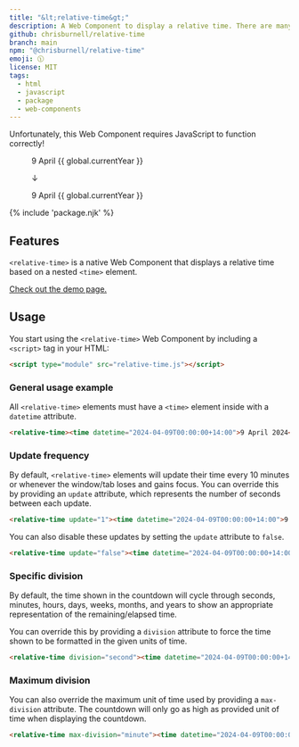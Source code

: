 ```yaml
---
title: "&lt;relative-time&gt;"
description: A Web Component to display a relative time. There are many like it, but this one is mine.
github: chrisburnell/relative-time
branch: main
npm: "@chrisburnell/relative-time"
emoji: 🕦
license: MIT
tags:
  - html
  - javascript
  - package
  - web-components
---
```


<noscript><p class=" [ box  box--error ] ">Unfortunately, this Web Component requires JavaScript to function correctly!</p></noscript>

<figure class=" [ box ] [ gamma ] [ requires-js ] ">
    <p><time datetime="{{ global.currentYear }}-04-09T00:00:00+14:00">9 April {{ global.currentYear }}</p>
    <p class=" [ requires-js ] " aria-hidden="true">↓</p>
    <p class=" [ requires-js ] "><relative-time><time datetime="{{ global.currentYear }}-04-09T00:00:00+14:00">9 April {{ global.currentYear }}</relative-time></p>
</figure>

{% include 'package.njk' %}

## Features

<code>&lt;relative-time&gt;</code> is a native Web Component that displays a relative time based on a nested `<time>` element.

[Check out the demo page.](https://chrisburnell.github.io/relative-time/demo.html)

## Usage

You start using the <code>&lt;relative-time&gt;</code> Web Component by including a <code>&lt;script&gt;</code> tag in your HTML:

```html
<script type="module" src="relative-time.js"></script>
```

### General usage example

All `<relative-time>` elements must have a `<time>` element inside with a `datetime` attribute.

```html
<relative-time><time datetime="2024-04-09T00:00:00+14:00">9 April 2024</time></relative-time>
```

### Update frequency

By default, `<relative-time>` elements will update their time every 10 minutes or whenever the window/tab loses and gains focus. You can override this by providing an `update` attribute, which represents the number of seconds between each update.

```html
<relative-time update="1"><time datetime="2024-04-09T00:00:00+14:00">9 April 2024</time></relative-time>
```

You can also disable these updates by setting the `update` attribute to `false`.

```html
<relative-time update="false"><time datetime="2024-04-09T00:00:00+14:00">9 April 2024</time></relative-time>
```

### Specific division

By default, the time shown in the countdown will cycle through seconds, minutes, hours, days, weeks, months, and years to show an appropriate representation of the remaining/elapsed time.

You can override this by providing a `division` attribute to force the time shown to be formatted in the given units of time.

```html
<relative-time division="second"><time datetime="2024-04-09T00:00:00+14:00">9 April 2024</time></relative-time>
```

### Maximum division

You can also override the maximum unit of time used by providing a `max-division` attribute. The countdown will only go as high as provided unit of time when displaying the countdown.

```html
<relative-time max-division="minute"><time datetime="2024-04-09T00:00:00+14:00">9 April 2024</time></relative-time>
```

